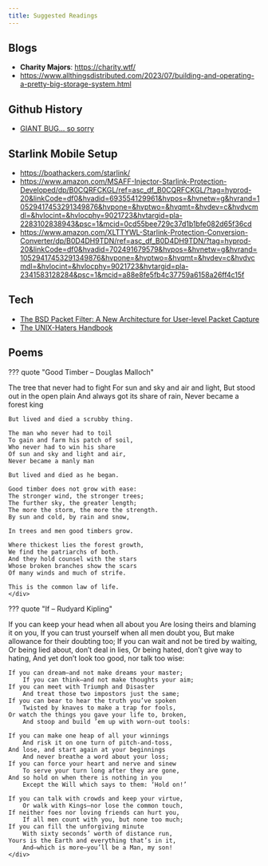 ```yaml
---
title: Suggested Readings
---
```


## Blogs

- **Charity Majors**: https://charity.wtf/
- https://www.allthingsdistributed.com/2023/07/building-and-operating-a-pretty-big-storage-system.html

## Github History

- [GIANT BUG... so sorry](https://github.com/MrMEEE/bumblebee-Old-and-abbandoned/commit/a047be85247755cdbe0acce6f1dafc8beb84f2ac)

## Starlink Mobile Setup

- https://boathackers.com/starlink/
- https://www.amazon.com/MSAFF-Injector-Starlink-Protection-Developed/dp/B0CQRFCKGL/ref=asc_df_B0CQRFCKGL/?tag=hyprod-20&linkCode=df0&hvadid=693554129961&hvpos=&hvnetw=g&hvrand=10529417453291349876&hvpone=&hvptwo=&hvqmt=&hvdev=c&hvdvcmdl=&hvlocint=&hvlocphy=9021723&hvtargid=pla-2283102838943&psc=1&mcid=0cd55bee729c37d1b1bfe082d65f36cd
- https://www.amazon.com/XLTTYWL-Starlink-Protection-Conversion-Converter/dp/B0D4DH9TDN/ref=asc_df_B0D4DH9TDN/?tag=hyprod-20&linkCode=df0&hvadid=702491679579&hvpos=&hvnetw=g&hvrand=10529417453291349876&hvpone=&hvptwo=&hvqmt=&hvdev=c&hvdvcmdl=&hvlocint=&hvlocphy=9021723&hvtargid=pla-2341583128284&psc=1&mcid=a88e8fe5fb4c37759a6158a26ff4c15f

## Tech

- [The BSD Packet Filter: A New Architecture for User-level Packet Capture](https://www.usenix.org/publications/library/proceedings/sd93/mccanne.pdf)
- [The UNIX-Haters Handbook](https://web.mit.edu/~simsong/www/ugh.pdf)

## Poems

??? quote "Good Timber – Douglas Malloch"
    <div class="poem poem-text">
    The tree that never had to fight
    For sun and sky and air and light,
    But stood out in the open plain
    And always got its share of rain,
    Never became a forest king

    But lived and died a scrubby thing.

    The man who never had to toil
    To gain and farm his patch of soil,
    Who never had to win his share
    Of sun and sky and light and air,
    Never became a manly man

    But lived and died as he began.

    Good timber does not grow with ease:
    The stronger wind, the stronger trees;
    The further sky, the greater length;
    The more the storm, the more the strength.
    By sun and cold, by rain and snow,

    In trees and men good timbers grow.

    Where thickest lies the forest growth,
    We find the patriarchs of both.
    And they hold counsel with the stars
    Whose broken branches show the scars
    Of many winds and much of strife.

    This is the common law of life.
    </div>

??? quote "If – Rudyard Kipling"
    <div class="poem poem-text" markdown>
    If you can keep your head when all about you
        Are losing theirs and blaming it on you,
    If you can trust yourself when all men doubt you,
        But make allowance for their doubting too;
    If you can wait and not be tired by waiting,
        Or being lied about, don’t deal in lies,
    Or being hated, don’t give way to hating,
        And yet don’t look too good, nor talk too wise:

    If you can dream—and not make dreams your master;
        If you can think—and not make thoughts your aim;
    If you can meet with Triumph and Disaster
        And treat those two impostors just the same;
    If you can bear to hear the truth you’ve spoken
        Twisted by knaves to make a trap for fools,
    Or watch the things you gave your life to, broken,
        And stoop and build ’em up with worn-out tools:

    If you can make one heap of all your winnings
        And risk it on one turn of pitch-and-toss,
    And lose, and start again at your beginnings
        And never breathe a word about your loss;
    If you can force your heart and nerve and sinew
        To serve your turn long after they are gone,
    And so hold on when there is nothing in you
        Except the Will which says to them: ‘Hold on!’

    If you can talk with crowds and keep your virtue,
        Or walk with Kings—nor lose the common touch,
    If neither foes nor loving friends can hurt you,
        If all men count with you, but none too much;
    If you can fill the unforgiving minute
        With sixty seconds’ worth of distance run,
    Yours is the Earth and everything that’s in it,
        And—which is more—you’ll be a Man, my son!
    </div>
